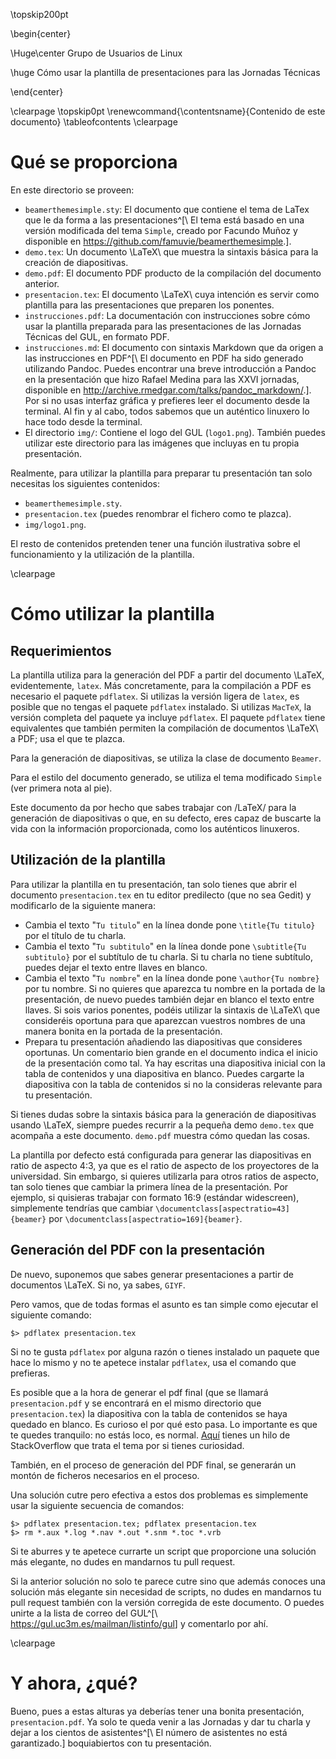 <!-- Front page -->
\topskip200pt

\begin{center}

\Huge\center
Grupo de Usuarios de Linux

\huge
Cómo usar la plantilla de presentaciones para las Jornadas Técnicas

\end{center}

\clearpage
\topskip0pt
\renewcommand{\contentsname}{Contenido de este documento}
\tableofcontents
\clearpage

<!-- Document -->
# Qué se proporciona

En este directorio se proveen:

- `beamerthemesimple.sty`: El documento que contiene el tema de LaTex que le da forma a las presentaciones^[\ El tema está basado en una versión modificada del tema `Simple`, creado por Facundo Muñoz y disponible en <https://github.com/famuvie/beamerthemesimple>.].
- `demo.tex`: Un documento \LaTeX\ que muestra la sintaxis básica para la creación de diapositivas.
- `demo.pdf`: El documento PDF producto de la compilación del documento anterior.
- `presentacion.tex`: El documento \LaTeX\ cuya intención es servir como plantilla para las presentaciones que preparen los ponentes.
- `instrucciones.pdf`: La documentación con instrucciones sobre cómo usar la plantilla preparada para las presentaciones de las Jornadas Técnicas del GUL, en formato PDF.
- `instrucciones.md`: El documento con sintaxis Markdown que da origen a las instrucciones en PDF^[\ El documento en PDF ha sido generado utilizando Pandoc. Puedes encontrar una breve introducción a Pandoc en la presentación que hizo Rafael Medina para las XXVI jornadas, disponible en <http://archive.rmedgar.com/talks/pandoc_markdown/>.]. Por si no usas interfaz gráfica y prefieres leer el documento desde la terminal. Al fin y al cabo, todos sabemos que un auténtico linuxero lo hace todo desde la terminal.
- El directorio `img/`: Contiene el logo del GUL (`logo1.png`). También puedes utilizar este directorio para las imágenes que incluyas en tu propia presentación.

Realmente, para utilizar la plantilla para preparar tu presentación tan solo necesitas los siguientes contenidos:

- `beamerthemesimple.sty`.
- `presentacion.tex` (puedes renombrar el fichero como te plazca).
- `img/logo1.png`.

El resto de contenidos pretenden tener una función ilustrativa sobre el funcionamiento y la utilización de la plantilla.

\clearpage

# Cómo utilizar la plantilla

## Requerimientos

La plantilla utiliza para la generación del PDF a partir del documento \LaTeX\, evidentemente, `latex`. Más concretamente, para la compilación a PDF es necesario el paquete `pdflatex`. Si utilizas la versión ligera de `latex`, es posible que no tengas el paquete `pdflatex` instalado. Si utilizas `MacTeX`, la versión completa del paquete ya incluye `pdflatex`. El paquete `pdflatex` tiene equivalentes que también permiten la compilación de documentos \LaTeX\ a PDF; usa el que te plazca.

Para la generación de diapositivas, se utiliza la clase de documento `Beamer`.

Para el estilo del documento generado, se utiliza el tema modificado `Simple` (ver primera nota al pie).

Este documento da por hecho que sabes trabajar con /LaTeX/ para la generación de diapositivas o que, en su defecto, eres capaz de buscarte la vida con la información proporcionada, como los auténticos linuxeros.

## Utilización de la plantilla

Para utilizar la plantilla en tu presentación, tan solo tienes que abrir el documento `presentacion.tex` en tu editor predilecto (que no sea Gedit) y modificarlo de la siguiente manera:

- Cambia el texto "`Tu titulo`" en la línea donde pone `\title{Tu titulo}` por el título de tu charla.
- Cambia el texto "`Tu subtitulo`" en la línea donde pone `\subtitle{Tu subtitulo}` por el subtítulo de tu charla. Si tu charla no tiene subtítulo, puedes dejar el texto entre llaves en blanco.
- Cambia el texto "`Tu nombre`" en la línea donde pone `\author{Tu nombre}` por tu nombre. Si no quieres que aparezca tu nombre en la portada de la presentación, de nuevo puedes también dejar en blanco el texto entre llaves. Si sois varios ponentes, podéis utilizar la sintaxis de \LaTeX\ que consideréis oportuna para que aparezcan vuestros nombres de una manera bonita en la portada de la presentación.
- Prepara tu presentación añadiendo las diapositivas que consideres oportunas. Un comentario bien grande en el documento indica el inicio de la presentación como tal. Ya hay escritas una diapositiva inicial con la tabla de contenidos y una diapositiva en blanco. Puedes cargarte la diapositiva con la tabla de contenidos si no la consideras relevante para tu presentación.

Si tienes dudas sobre la sintaxis básica para la generación de diapositivas usando \LaTeX\, siempre puedes recurrir a la pequeña demo `demo.tex` que acompaña a este documento. `demo.pdf` muestra cómo quedan las cosas.

La plantilla por defecto está configurada para generar las diapositivas en ratio de aspecto 4:3, ya que es el ratio de aspecto de los proyectores de la universidad. Sin embargo, si quieres utilizarla para otros ratios de aspecto, tan solo tienes que cambiar la primera línea de la presentación. Por ejemplo, si quisieras trabajar con formato 16:9 (estándar widescreen), simplemente tendrías que cambiar `\documentclass[aspectratio=43]{beamer}` por `\documentclass[aspectratio=169]{beamer}`.

## Generación del PDF con la presentación

De nuevo, suponemos que sabes generar presentaciones a partir de documentos \LaTeX\. Si no, ya sabes, `GIYF`.

Pero vamos, que de todas formas el asunto es tan simple como ejecutar el siguiente comando:

```
$> pdflatex presentacion.tex
```
Si no te gusta `pdflatex` por alguna razón o tienes instalado un paquete que hace lo mismo y no te apetece instalar `pdflatex`, usa el comando que prefieras.

Es posible que a la hora de generar el pdf final (que se llamará `presentacion.pdf` y se encontrará en el mismo directorio que `presentacion.tex`) la diapositiva con la tabla de contenidos se haya quedado en blanco. Es curioso el por qué esto pasa. Lo importante es que te quedes tranquilo: no estás loco, es normal. [Aquí](http://stackoverflow.com/questions/3863630/latex-tableofcontents-command-always-shows-blank-contents-on-first-build) tienes un hilo de StackOverflow que trata el tema por si tienes curiosidad.

También, en el proceso de generación del PDF final, se generarán un montón de ficheros necesarios en el proceso.

Una solución cutre pero efectiva a estos dos problemas es simplemente usar la siguiente secuencia de comandos:

```
$> pdflatex presentacion.tex; pdflatex presentacion.tex
$> rm *.aux *.log *.nav *.out *.snm *.toc *.vrb
```

Si te aburres y te apetece currarte un script que proporcione una solución más elegante, no dudes en mandarnos tu pull request.

Si la anterior solución no solo te parece cutre sino que además conoces una solución más elegante sin necesidad de scripts, no dudes en mandarnos tu pull request también con la versión corregida de este documento. O puedes unirte a la lista de correo del GUL^[\ <https://gul.uc3m.es/mailman/listinfo/gul>] y comentarlo por ahí.

\clearpage

# Y ahora, ¿qué?

Bueno, pues a estas alturas ya deberías tener una bonita presentación, `presentacion.pdf`. Ya solo te queda venir a las Jornadas y dar tu charla y dejar a los cientos de asistentes^[\ El número de asistentes no está garantizado.] boquiabiertos con tu presentación.